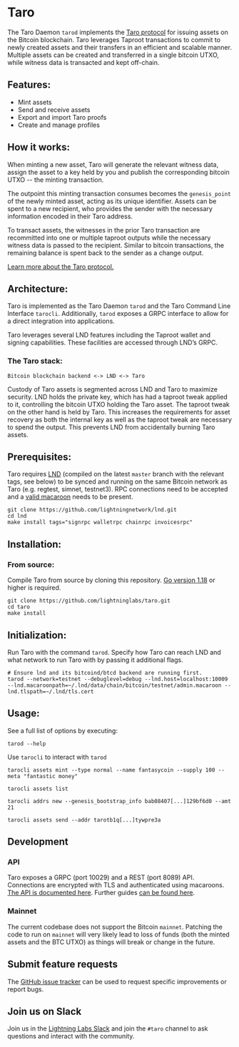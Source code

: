 # Taro

The Taro Daemon `tarod` implements the [Taro protocol](https://github.com/Roasbeef/bips/blob/bip-taro/bip-taro.mediawiki) for issuing assets on the Bitcoin blockchain. Taro leverages Taproot transactions to commit to newly created assets and their transfers in an efficient and scalable manner. Multiple assets can be created and transferred in a single bitcoin UTXO, while witness data is transacted and kept off-chain.

## Features:

- Mint assets
- Send and receive assets
- Export and import Taro proofs
- Create and manage profiles

## How it works:

When minting a new asset, Taro will generate the relevant witness data, assign the asset to a key held by you and publish the corresponding bitcoin UTXO -- the minting transaction. 

The outpoint this minting transaction consumes becomes the `genesis_point` of the newly minted asset, acting as its unique identifier. Assets can be spent to a new recipient, who provides the sender with the necessary information encoded in their Taro address.

To transact assets, the witnesses in the prior Taro transaction are recommitted into one or multiple taproot outputs while the necessary witness data is passed to the recipient. Similar to bitcoin transactions, the remaining balance is spent back to the sender as a change output.

[Learn more about the Taro protocol.](https://docs.lightning.engineering/the-lightning-network/taro)

## Architecture:

Taro is implemented as the Taro Daemon `tarod` and the Taro Command Line Interface `tarocli`. Additionally, `tarod` exposes a GRPC interface to allow for a direct integration into applications.

Taro leverages several LND features including the Taproot wallet and signing capabilities. These facilities are accessed through LND’s GRPC.

### The Taro stack:

`Bitcoin blockchain backend <-> LND <-> Taro`

Custody of Taro assets is segmented across LND and Taro to maximize security. LND holds the private key, which has had a taproot tweak applied to it, controlling the bitcoin UTXO holding the Taro asset. The taproot tweak on the other hand is held by Taro. This increases the requirements for asset recovery as both the internal key as well as the taproot tweak are necessary to spend the output. This prevents LND from accidentally burning Taro assets.

## Prerequisites:

Taro requires [LND](https://github.com/lightningnetwork/lnd/) (compiled on the latest `master` branch with the relevant tags, see below) to be synced and running on the same Bitcoin network as Taro (e.g. regtest, simnet, testnet3). RPC connections need to be accepted and a [valid macaroon](https://docs.lightning.engineering/lightning-network-tools/lnd/macaroons) needs to be present.

```shell
git clone https://github.com/lightningnetwork/lnd.git
cd lnd 
make install tags="signrpc walletrpc chainrpc invoicesrpc"
```
 
## Installation:

### From source:

Compile Taro from source by cloning this repository. [Go version 1.18](https://go.dev/dl/) or higher is required.

```shell
git clone https://github.com/lightninglabs/taro.git
cd taro
make install
```

## Initialization:

Run Taro with the command `tarod`. Specify how Taro can reach LND and what network to run Taro with by passing it additional flags.


```shell
# Ensure lnd and its bitcoind/btcd backend are running first.
tarod --network=testnet --debuglevel=debug --lnd.host=localhost:10009 --lnd.macaroonpath=~/.lnd/data/chain/bitcoin/testnet/admin.macaroon --lnd.tlspath=~/.lnd/tls.cert
```

## Usage:

See a full list of options by executing:

```shell
tarod --help
```

Use `tarocli` to interact with `tarod`

```shell
tarocli assets mint --type normal --name fantasycoin --supply 100 --meta "fantastic money"
```

```shell
tarocli assets list
```

```shell
tarocli addrs new --genesis_bootstrap_info bab08407[...]129bf6d0 --amt 21
```

```shell
tarocli assets send --addr tarotb1q[...]tywpre3a
```

## Development

### API

Taro exposes a GRPC (port 10029) and a REST (port 8089) API. Connections are encrypted with TLS and authenticated using macaroons. [The API is documented here](https://lightning.engineering/api-docs/api/taro/). Further guides [can be found here](https://docs.lightning.engineering/lightning-network-tools/taro).

### Mainnet

The current codebase does not support the Bitcoin `mainnet`. Patching the code to run on `mainnet` will very likely lead to loss of funds (both the minted assets and the BTC UTXO) as things will break or change in the future.

## Submit feature requests

The [GitHub issue tracker](https://github.com/lightninglabs/taro/issues) can be used to request specific improvements or report bugs.

## Join us on Slack

Join us in the [Lightning Labs Slack](https://lightning.engineering/slack.html) and join the `#taro` channel to ask questions and interact with the community.

